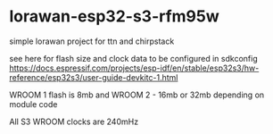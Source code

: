 # lorawan-esp32-s3-rfm95w
simple lorawan project for ttn and chirpstack



see here for flash size and clock data to be configured in sdkconfig
https://docs.espressif.com/projects/esp-idf/en/stable/esp32s3/hw-reference/esp32s3/user-guide-devkitc-1.html

WROOM 1 flash is 8mb and WROOM 2 - 16mb or 32mb depending on module code

All S3 WROOM clocks are 240mHz

